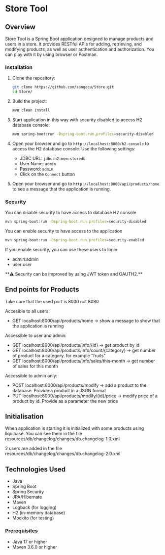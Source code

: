 # Store Tool

## Overview
Store Tool is a Spring Boot application designed to manage products and users in a store. It provides RESTful APIs for adding, retrieving, and modifying products, as well as user authentication and authorization.
You can play with it by using browser or Postman.

### Installation
1. Clone the repository:
    ```sh
    git clone https://github.com/songocu/Store.git
    cd Store/
    ```

2. Build the project:
    ```sh
    mvn clean install
    ```` 
   
3. Start application in this way with security disabled to access H2 database console:
    ```sh
    mvn spring-boot:run -Dspring-boot.run.profiles=security-disabled
    ```
   
4. Open your browser and go to `http://localhost:8000/h2-console` to access the H2 database console. Use the following settings:
    - JDBC URL: `jdbc:h2:mem:storedb`
    - User Name: `admin`
    - Password: `admin`
    - Click on the `Connect` button

5. Open your browser and go to `http://localhost:8000/api/products/home` to see a message that the application is running.
   
### Security
You can disable security to have access to database H2 console
```sh
mvn spring-boot:run -Dspring-boot.run.profiles=security-disabled
```

You can enable security to have access to the application
```sh
mvn spring-boot:run -Dspring-boot.run.profiles=security-enabled
```

If you enable security, you can use these users to login:
- admin:admin
- user:user

\*\*⚠️ Security can be improved by using JWT token and OAUTH2.\*\*

## End points for Products
Take care that the used port is 8000 not 8080

Accesible to all users:
- GET localhost:8000/api/products/home -> show a message to show that the application is running

Accessible to user and admin:
- GET localhost:8000/api/products/info/{id} -> get product by id
- GET localhost:8000/api/products/info/count/{category} -> get number of product for a category. for example "fruits"
- GET localhost:8000/api/products/info/sales/this-month -> get number of sales for this month

Accessible to admin only:
- POST localhost:8000/api/products/modify -> add a product to the database. Provide a product in a JSON format
- PUT localhost:8000/api/products/modify/{id}/price -> modify price of a product by id. Provide as a parameter the new price

## Initialisation

When application is starting it is initialized with some products using liquibase.
You can see them in the file resources/db/changelog/changes/db.changelog-1.0.xml

2 users are added in the file resources/db/changelog/changes/db.changelog-2.0.xml


## Technologies Used
- Java
- Spring Boot
- Spring Security
- JPA/Hibernate
- Maven
- Logback (for logging)
- H2 (in-memory database)
- Mockito (for testing)

### Prerequisites
- Java 17 or higher
- Maven 3.6.0 or higher